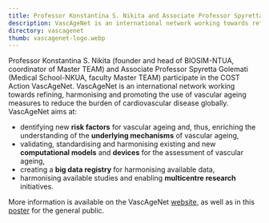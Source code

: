 ```yaml
---
title: Professor Konstantina S. Nikita and Associate Professor Spyretta Golemati participate in the COST Action VascAgeNet
description: VascAgeNet is an international network working towards refining, harmonising and promoting the use of vascular ageing measures to reduce the burden of cardiovascular disease globally.
directory: vascagenet
thumb: vascagenet-logo.webp
---
```


<p>
 Professor Konstantina S. Nikita (founder and head of BIOSIM-NTUA, coordinator of Master TEAM) and Associate Professor Spyretta Golemati (Medical School-NKUA, faculty Master TEAM) 
  participate in the COST Action VascAgeNet. VascAgeNet is an international network working towards refining, harmonising and promoting the use of vascular ageing measures to reduce 
  the burden of cardiovascular disease globally. VascAgeNet aims at:
 
 <ul>
  <li>dentifying new <strong>risk factors</strong> for vascular ageing and, thus, enriching the understanding of the <strong>underlying mechanisms</strong> of vascular ageing,</li>
  <li>validating, standardising and harmonising existing and new <strong>computational models</strong> and <strong>devices</strong> for the assessment of vascular ageing,</li>
  <li>creating a <strong>big data registry</strong> for harmonising available data,</li>
  <li>harmonising available studies and enabling <strong>multicentre research</strong> initiatives.</li>
 </ul>
 
<p>More information is available on the VascAgeNet <a href="https://vascagenet.eu/">website</a>, as well as in this <a href="http://vascagenet.eu/public-engagement">poster</a> for the general public.</p>
